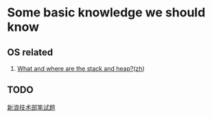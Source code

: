 # Some basic knowledge we should know

## OS related
1. [What and where are the stack and heap?][sh]([zh][sh_zh])


## TODO
[新浪技术部笔试题][sina]










[sh]: http://stackoverflow.com/questions/79923/what-and-where-are-the-stack-and-heap
[sh_zh]: http://www.perfect-is-shit.com/what-and-where-are-the-stack-and-heap.html
[sina]: http://www.perfect-is-shit.com/sina-written-exam.html
